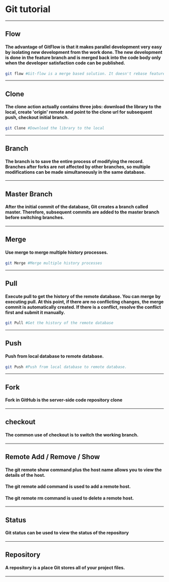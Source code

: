 # Git tutorial

------

## Flow

#### The advantage of GitFlow is that it makes parallel development very easy by isolating new development from the work done. The new development is done in the feature branch and is merged back into the code body only when the developer satisfaction code can be published.

```bash
git flow #Git-flow is a merge based solution. It doesn't rebase feature branches.

```
------

## Clone

#### The clone action actually contains three jobs: download the library to the local, create 'origin' remote and point to the clone url for subsequent push, checkout initial branch.


```bash
git Clone #Download the library to the local

```
------

## Branch

#### The branch is to save the entire process of modifying the record. Branches after forks are not affected by other branches, so multiple modifications can be made simultaneously in the same database.

------

## Master Branch

#### After the initial commit of the database, Git creates a branch called master. Therefore, subsequent commits are added to the master branch before switching branches.

------

## Merge

#### Use merge to merge multiple history processes.

```bash
git Merge #Merge multiple history processes

```
------

## Pull

#### Execute pull to get the history of the remote database. You can merge by executing pull. At this point, if there are no conflicting changes, the merge commit is automatically created. If there is a conflict, resolve the conflict first and submit it manually.

```bash
git Pull #Get the history of the remote database

```
------

## Push

#### Push from local database to remote database.

```bash
git Push #Push from local database to remote database.

```
------

## Fork

#### Fork in GitHub is the server-side code repository clone

------

## checkout

#### The common use of checkout is to switch the working branch.

------

## Remote Add / Remove / Show

#### The git remote show command plus the host name allows you to view the details of the host.
#### The git remote add command is used to add a remote host.
#### The git remote rm command is used to delete a remote host.

------

## Status

#### Git status can be used to view the status of the repository

------


## Repository

#### A repository is a place Git stores all of your project files.

------
